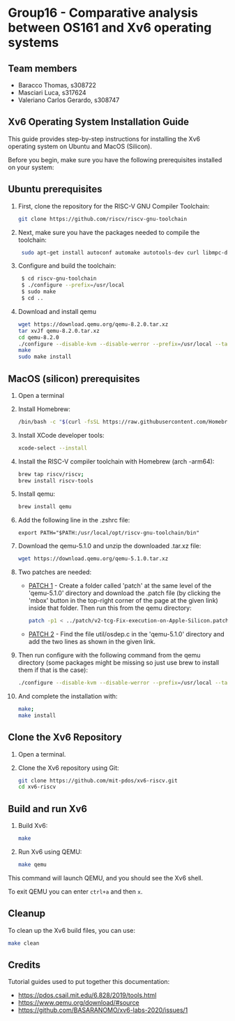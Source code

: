# Group16 - Comparative analysis between OS161 and Xv6 operating systems

## Team members

- Baracco Thomas, s308722
- Masciari Luca, s317624
- Valeriano Carlos Gerardo, s308747

## Xv6 Operating System Installation Guide

This guide provides step-by-step instructions for installing the Xv6 operating system on Ubuntu and MacOS (Silicon).

Before you begin, make sure you have the following prerequisites installed on your system:

## Ubuntu prerequisites

1. First, clone the repository for the RISC-V GNU Compiler Toolchain:

   ```bash
   git clone https://github.com/riscv/riscv-gnu-toolchain
   ```

2. Next, make sure you have the packages needed to compile the toolchain:

   ```bash
    sudo apt-get install autoconf automake autotools-dev curl libmpc-dev libmpfr-dev libgmp-dev gawk build-essential bison flex texinfo gperf libtool patchutils bc zlib1g-dev libexpat-dev python3 python3-pip ninja-build cmake libglib2.0-dev
   ```

3. Configure and build the toolchain:

   ```bash
    $ cd riscv-gnu-toolchain
    $ ./configure --prefix=/usr/local
    $ sudo make
    $ cd ..
   ```

4. Download and install qemu

   ```bash
   wget https://download.qemu.org/qemu-8.2.0.tar.xz
   tar xvJf qemu-8.2.0.tar.xz
   cd qemu-8.2.0
   ./configure --disable-kvm --disable-werror --prefix=/usr/local --target-list="riscv64-softmmu"
   make
   sudo make install
   ```

## MacOS (silicon) prerequisites

1. Open a terminal

2. Install Homebrew:

   ```bash
   /bin/bash -c "$(curl -fsSL https://raw.githubusercontent.com/Homebrew/install/HEAD/install.sh)"
   ```

3. Install XCode developer tools:

   ```bash
   xcode-select --install
   ```

4. Install the RISC-V compiler toolchain with Homebrew (arch -arm64):

   ```bash
   brew tap riscv/riscv;
   brew install riscv-tools
   ```

5. Install qemu:

   ```bash
   brew install qemu
   ```

6. Add the following line in the .zshrc file:

   ```text
   export PATH="$PATH:/usr/local/opt/riscv-gnu-toolchain/bin"
   ```

7. Download the qemu-5.1.0 and unzip the downloaded .tar.xz file:

   ```bash
   wget https://download.qemu.org/qemu-5.1.0.tar.xz
   ```

8. Two patches are needed:

   - [PATCH 1](https://patchwork.kernel.org/project/qemu-devel/patch/20210103145055.11074-1-r.bolshakov@yadro.com/) - Create a folder called 'patch' at the same level of the 'qemu-5.1.0' directory and download the .patch file (by clicking the 'mbox' button in the top-right corner of the page at the given link) inside that folder. Then run this from the qemu directory:

     ```bash
     patch -p1 < ../patch/v2-tcg-Fix-execution-on-Apple-Silicon.patch
     ```

   - [PATCH 2](https://gist.github.com/stefannilsson/8a083e07f4103af2520e87fdb1f50efc/revisions) - Find the file util/osdep.c in the 'qemu-5.1.0' directory and add the two lines as shown in the given link.

9. Then run configure with the following command from the qemu directory (some packages might be missing so just use brew to install them if that is the case):

   ```bash
   ./configure --disable-kvm --disable-werror --prefix=/usr/local --target-list="riscv64-softmmu"
   ```

10. And complete the installation with:

    ```bash
    make;
    make install
    ```

## Clone the Xv6 Repository

1. Open a terminal.

2. Clone the Xv6 repository using Git:

   ```bash
   git clone https://github.com/mit-pdos/xv6-riscv.git
   cd xv6-riscv
   ```

## Build and run Xv6

1. Build Xv6:

   ```bash
   make
   ```

2. Run Xv6 using QEMU:

   ```bash
   make qemu
   ```

This command will launch QEMU, and you should see the Xv6 shell.

To exit QEMU you can enter `ctrl+a` and then `x`.

## Cleanup

To clean up the Xv6 build files, you can use:

```bash
make clean
```

## Credits

Tutorial guides used to put together this documentation:

- https://pdos.csail.mit.edu/6.828/2019/tools.html
- https://www.qemu.org/download/#source
- https://github.com/BASARANOMO/xv6-labs-2020/issues/1
